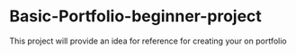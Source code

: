 # Basic-Portfolio-beginner-project
This project will provide an idea for reference for creating your on portfolio
